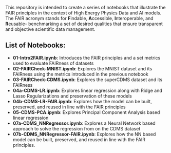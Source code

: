 This repository is intended to create a series of notebooks that illustrate the FAIR principles in the context of High Energy Physics Data and AI models. The FAIR acronym stands for **F**indable, **A**ccessible, **I**nteroperable, and **R**eusable- benchmarking a set of desired qualities that ensure transparent and objective scientific data management.

## List of Notebooks:

- **01-Intro2FAIR.ipynb**: Introduces the FAIR principles and a set metrics used to evaluate FAIRness of datasets
- **02-FAIRCheck-MNIST.ipynb**: Explores the MNIST dataset and its FAIRness using the metrics introduced in the previous notebook
- **03-FAIRCheck-CDMS.ipynb**: Explores the superCDMS dataset and its FAIRness
- **04a-CDMS-LR.ipynb**: Explores linear regression along with Ridge and Lasso Regularizations and preservation of these models
- **04b-CDMS-LR-FAIR.ipynb**: Explores how the model can be built, preserved, and reused in line with the FAIR principles
- **05-CDMS-PCA.ipynb**: Explores Principal Component Analysis based linear regression
- **07a-CDMS_NNRegressor.ipynb**: Explores a Neural Network based approach to solve the regression from on the CDMS dataset
- **07b-CDMS_NNRegressor-FAIR.ipynb**: Explores how the NN based model can be built, preserved, and reused in line with the FAIR principles.
